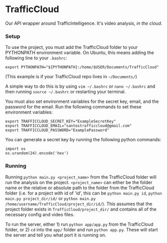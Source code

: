 # TrafficCloud
Our API wrapper around TrafficIntelligence. It's video analysis, *in the cloud*.

### Setup

To use the project, you must add the TrafficCloud folder to your PYTHONPATH environment variable. On Ubuntu, this means adding the following line to your `.bashrc`:

```
export PYTHONPATH="${PYTHONPATH}:/home/$USER/Documents/TrafficCloud"
```

(This example is if your TrafficCloud repo lives in `~/Documents/`)

A simple way to do this is by using `vim ~/.bashrc` or `nano ~/.bashrc` and then running `source ~/.bashrc` or restarting your terminal.

You must also set environment variables for the secret key, email, and the password for the email. Run the following commands to set these environment variables:

```
export TRAFFICCLOUD_SECRET_KEY="ExampleSecretKey"
export TRAFFICCLOUD_EMAIL="santostrafficcloud@gmail.com"
export TRAFFICCLOUD_PASSWORD="ExamplePassword"
```

You can generate a secret key by running the following python commands:

```
import os
os.urandom(24).encode('hex')
```

### Running

Running `python main.py <project_name>` from the TrafficCloud folder will run the analysis on the project. `<project_name>` can either be the folder name or the relative or absolute path to the folder from the TrafficCloud folder (i.e. for a project with id of 'id', this can be `python main.py id`, `python main.py project_dir/id/` or `python main.py /home/username/TrafficCloud/project_dir/id/`). This assumes that the project folder exists in `TrafficCloud/project_dir/` and contains all of the necessary config and video files.

To run the server, either 1) run `python app/app.py` from the TrafficCloud folder, or 2) `cd` into the `app/` folder and run `python app.py`. These will start the server and tell you what port it is running on.

